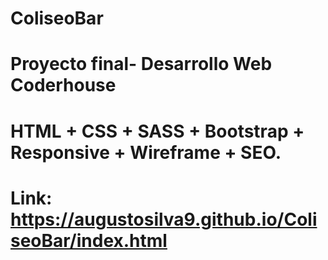 # ColiseoBar
# Proyecto final- Desarrollo Web Coderhouse
# HTML + CSS + SASS + Bootstrap + Responsive + Wireframe + SEO.
# Link: https://augustosilva9.github.io/ColiseoBar/index.html
